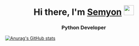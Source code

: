 <h1 align="center">Hi there, I'm <a href="https://daniilshat.ru/" target="_blank">Semyon</a> 
<img src="https://github.com/blackcater/blackcater/raw/main/images/Hi.gif" height="32"/></h1>
<h3 align="center">Python Developer</h3>

[![Anurag's GitHub stats](https://github-readme-stats.vercel.app/api?username=semenvanyushin)](https://github.com/anuraghazra/github-readme-stats)
